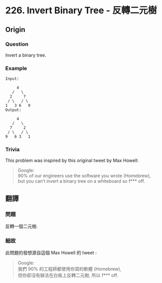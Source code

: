 # 226. Invert Binary Tree - 反轉二元樹

## Origin

### Question
Invert a binary tree. 

### Example 

```
Input:

     4
   /   \
  2     7
 / \   / \
1   3 6   9
Output:

     4
   /   \
  7     2
 / \   / \
9   6 3   1
```
### Trivia
This problem was inspired by this original tweet by Max Howell:
> Google:  
> 90% of our engineers use the software you wrote (Homebrew),  
> but you can’t invert a binary tree on a whiteboard so f*** off. 

## 翻譯

### 問題

反轉一個二元樹.

### 細故
此問題的發想源自這個 Max Howell 的 tweet :  
> Google:  
> 我們 90% 的工程師都使用你寫的軟體 (Homebrew),   
> 但你卻沒有辦法在白板上反轉二元樹, 所以 f*** off.  
